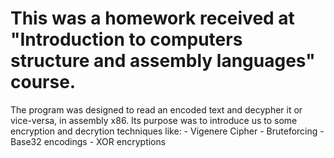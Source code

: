 # This was a homework received at "Introduction to computers structure and assembly languages" course.
 The program was designed to read an encoded text and decypher it or vice-versa, in assembly x86.
 Its purpose was to introduce us to some encryption and decrytion techniques like: 
	- Vigenere Cipher
	- Bruteforcing
	- Base32 encodings
	- XOR encryptions
